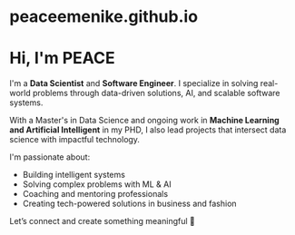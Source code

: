 # peaceemenike.github.io

# Hi, I'm PEACE

I'm a **Data Scientist** and **Software Engineer**. I specialize in solving real-world problems through data-driven solutions, AI, and scalable software systems.

With a Master's in Data Science and ongoing work in **Machine Learning and  Artificial Intelligent** in my PHD, I also lead projects that intersect data science with impactful technology.

I'm passionate about:
* Building intelligent systems
* Solving complex problems with ML & AI
* Coaching and mentoring professionals
* Creating tech-powered solutions in business and fashion

Let’s connect and create something meaningful 🤝
